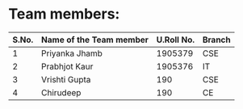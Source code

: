 
# Team members:

|**S.No.** | **Name of the Team member** | **U.Roll No.** | **Branch** |
|-------|------------|--------------|----------|
| 1 | Priyanka Jhamb | 1905379 |  CSE |
| 2 | Prabhjot Kaur | 1905376 | IT |
| 3 | Vrishti Gupta | 190 | CSE | 
| 4 | Chirudeep  | 190 | CE |
